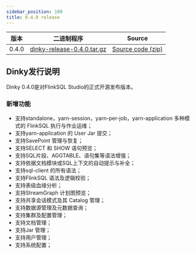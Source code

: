 ```yaml
---
sidebar_position: 100
title: 0.4.0 release
---
```



| 版本   | 二进制程序                                                                                                                | Source                                                                               |
|-------|----------------------------------------------------------------------------------------------------------------------|--------------------------------------------------------------------------------------|
| 0.4.0 | [dinky-release-0.4.0.tar.gz](https://github.com/DataLinkDC/dinky/releases/download/0.4.0/dinky-release-0.4.0.tar.gz) | [Source code (zip)](https://github.com/DataLinkDC/dinky/archive/refs/tags/0.4.0.zip) |


## Dinky发行说明

Dinky 0.4.0是对FlinkSQL Studio的正式开源发布版本。

### 新增功能
- 支持standalone，yarn-session，yarn-per-job，yarn-application 多种模式的 FlinkSQL 执行与作业运维；
- 支持yarn-application 的 User Jar 提交；
- 支持SavePoint 管理与恢复；
- 支持SELECT 和 SHOW 语句预览；
- 支持SQL片段、AGGTABLE、语句集等语法增强；
- 支持依据文档模块或SQL上下文的自动提示与补全；
- 支持sql-client 的所有语法；
- 支持FlinkSQL 语法及逻辑校验；
- 支持表级血缘分析；
- 支持StreamGraph 计划图预览；
- 支持共享会话模式及其 Catalog 管理；
- 支持数据源管理及元数据查询；
- 支持集群及配置管理；
- 支持文档管理；
- 支持Jar 管理；
- 支持用户管理；
- 支持系统配置； 